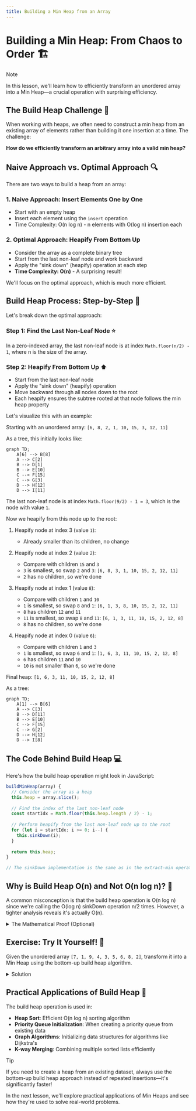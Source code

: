 ```yaml
---
title: Building a Min Heap from an Array
---
```


# Building a Min Heap: From Chaos to Order 🏗️

> [!NOTE]
> In this lesson, we'll learn how to efficiently transform an unordered array into a Min Heap—a crucial operation with surprising efficiency.

## The Build Heap Challenge 🎯

When working with heaps, we often need to construct a min heap from an existing array of elements rather than building it one insertion at a time. The challenge:

**How do we efficiently transform an arbitrary array into a valid min heap?**

## Naive Approach vs. Optimal Approach 🔍

There are two ways to build a heap from an array:

### 1. Naive Approach: Insert Elements One by One
- Start with an empty heap
- Insert each element using the `insert` operation
- Time Complexity: O(n log n) - n elements with O(log n) insertion each

### 2. Optimal Approach: Heapify From Bottom Up
- Consider the array as a complete binary tree
- Start from the last non-leaf node and work backward
- Apply the "sink down" (heapify) operation at each step
- **Time Complexity: O(n)** - A surprising result!

We'll focus on the optimal approach, which is much more efficient.

## Build Heap Process: Step-by-Step 📝

Let's break down the optimal approach:

### Step 1: Find the Last Non-Leaf Node ⭐

In a zero-indexed array, the last non-leaf node is at index `Math.floor(n/2) - 1`, where n is the size of the array.

### Step 2: Heapify From Bottom Up ⬆️

- Start from the last non-leaf node
- Apply the "sink down" (heapify) operation
- Move backward through all nodes down to the root
- Each heapify ensures the subtree rooted at that node follows the min heap property

Let's visualize this with an example:

Starting with an unordered array: `[6, 8, 2, 1, 10, 15, 3, 12, 11]`

As a tree, this initially looks like:

```mermaid
graph TD;
    A[6] --> B[8]
    A --> C[2]
    B --> D[1]
    B --> E[10]
    C --> F[15]
    C --> G[3]
    D --> H[12]
    D --> I[11]
```

The last non-leaf node is at index `Math.floor(9/2) - 1 = 3`, which is the node with value `1`.

Now we heapify from this node up to the root:

1. Heapify node at index 3 (value `1`):
   - Already smaller than its children, no change

2. Heapify node at index 2 (value `2`):
   - Compare with children `15` and `3`
   - `3` is smallest, so swap `2` and `3`: `[6, 8, 3, 1, 10, 15, 2, 12, 11]`
   - `2` has no children, so we're done

3. Heapify node at index 1 (value `8`):
   - Compare with children `1` and `10`
   - `1` is smallest, so swap `8` and `1`: `[6, 1, 3, 8, 10, 15, 2, 12, 11]`
   - `8` has children `12` and `11`
   - `11` is smallest, so swap `8` and `11`: `[6, 1, 3, 11, 10, 15, 2, 12, 8]`
   - `8` has no children, so we're done

4. Heapify node at index 0 (value `6`):
   - Compare with children `1` and `3`
   - `1` is smallest, so swap `6` and `1`: `[1, 6, 3, 11, 10, 15, 2, 12, 8]`
   - `6` has children `11` and `10`
   - `10` is not smaller than `6`, so we're done

Final heap: `[1, 6, 3, 11, 10, 15, 2, 12, 8]`

As a tree:
```mermaid
graph TD;
    A[1] --> B[6]
    A --> C[3]
    B --> D[11]
    B --> E[10]
    C --> F[15]
    C --> G[2]
    D --> H[12]
    D --> I[8]
```

## The Code Behind Build Heap 💻

Here's how the build heap operation might look in JavaScript:

```javascript
buildMinHeap(array) {
  // Consider the array as a heap
  this.heap = array.slice();
  
  // Find the index of the last non-leaf node
  const startIdx = Math.floor(this.heap.length / 2) - 1;
  
  // Perform heapify from the last non-leaf node up to the root
  for (let i = startIdx; i >= 0; i--) {
    this.sinkDown(i);
  }
  
  return this.heap;
}

// The sinkDown implementation is the same as in the extract-min operation
```

## Why is Build Heap O(n) and Not O(n log n)? 🧮

A common misconception is that the build heap operation is O(n log n) since we're calling the O(log n) sinkDown operation n/2 times. However, a tighter analysis reveals it's actually O(n).

<details>
<summary>The Mathematical Proof (Optional)</summary>

The key insight is that not all heapify operations cost O(log n):

- Nodes at the bottom level may need 0 operations
- Nodes at the second-from-bottom level may need at most 1 operation
- Nodes at the third-from-bottom level may need at most 2 operations
- And so on...

The total cost is:
- Level h (root): 1 node × h operations
- Level h-1: 2 nodes × (h-1) operations
- Level h-2: 2² nodes × (h-2) operations
- And so on...

This forms a mathematical series that converges to O(n), not O(n log n).

For a complete binary tree with n nodes, there are approximately n/2 nodes at the last level, n/4 at the second-to-last level, and so on. The summation of the cost at each level gives us an O(n) result.
</details>

## Exercise: Try It Yourself! 🧠

Given the unordered array `[7, 1, 9, 4, 3, 5, 6, 8, 2]`, transform it into a Min Heap using the bottom-up build heap algorithm.

<details>
<summary>Solution</summary>

Original array: `[7, 1, 9, 4, 3, 5, 6, 8, 2]`

The last non-leaf node is at index: `Math.floor(9/2) - 1 = 3`

Starting from index 3, working backward:

1. Heapify node at index 3 (value `4`):
   - Compare with children `8` and `2`
   - `2` is smallest, so swap: `[7, 1, 9, 2, 3, 5, 6, 8, 4]`
   - `4` has no children, so we're done

2. Heapify node at index 2 (value `9`):
   - Compare with children `6` and nothing (no right child)
   - `6` is smallest, so swap: `[7, 1, 6, 2, 3, 5, 9, 8, 4]`
   - `9` has no children, so we're done

3. Heapify node at index 1 (value `1`):
   - Compare with children `2` and `3`
   - `1` is already smallest, no swap needed

4. Heapify node at index 0 (value `7`):
   - Compare with children `1` and `6`
   - `1` is smallest, so swap: `[1, 7, 6, 2, 3, 5, 9, 8, 4]`
   - Continue with `7`:
     - Compare with children `2` and `3`
     - `2` is smallest, so swap: `[1, 2, 6, 7, 3, 5, 9, 8, 4]`
     - `7` has children `8` and `4`
     - `4` is smallest, so swap: `[1, 2, 6, 4, 3, 5, 9, 8, 7]`
     - `7` has no children, so we're done

Final heap: `[1, 2, 6, 4, 3, 5, 9, 8, 7]`
</details>

## Practical Applications of Build Heap 🌟

The build heap operation is used in:

- **Heap Sort**: Efficient O(n log n) sorting algorithm
- **Priority Queue Initialization**: When creating a priority queue from existing data
- **Graph Algorithms**: Initializing data structures for algorithms like Dijkstra's
- **K-way Merging**: Combining multiple sorted lists efficiently

> [!TIP]
> If you need to create a heap from an existing dataset, always use the bottom-up build heap approach instead of repeated insertions—it's significantly faster!

In the next lesson, we'll explore practical applications of Min Heaps and see how they're used to solve real-world problems. 